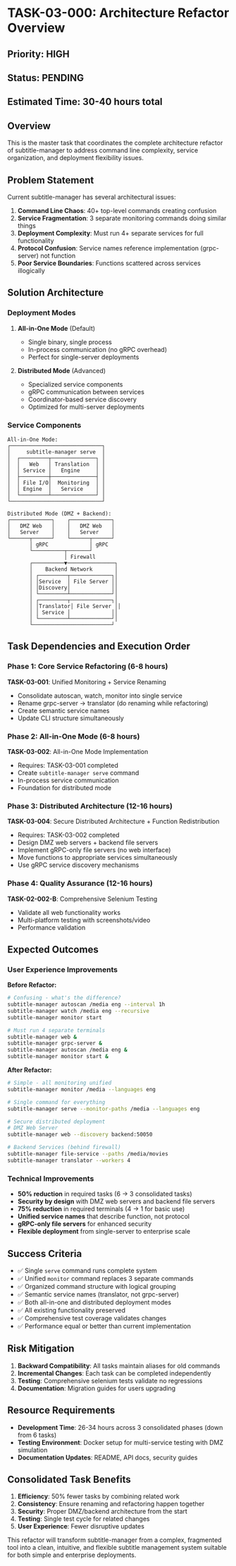 <!-- file: docs/tasks/TASK-03-000-architecture-refactor-overview.md -->
<!-- version: 1.0.0 -->
<!-- guid: 0a1b2c3d-4e5f-6a7b-8c9d-0e1f2a3b4c5d -->

# TASK-03-000: Architecture Refactor Overview

## Priority: HIGH

## Status: PENDING

## Estimated Time: 30-40 hours total

## Overview

This is the master task that coordinates the complete architecture refactor of
subtitle-manager to address command line complexity, service organization, and
deployment flexibility issues.

## Problem Statement

Current subtitle-manager has several architectural issues:

1. **Command Line Chaos**: 40+ top-level commands creating confusion
2. **Service Fragmentation**: 3 separate monitoring commands doing similar
   things
3. **Deployment Complexity**: Must run 4+ separate services for full
   functionality
4. **Protocol Confusion**: Service names reference implementation (grpc-server)
   not function
5. **Poor Service Boundaries**: Functions scattered across services illogically

## Solution Architecture

### Deployment Modes

1. **All-in-One Mode** (Default)
   - Single binary, single process
   - In-process communication (no gRPC overhead)
   - Perfect for single-server deployments

2. **Distributed Mode** (Advanced)
   - Specialized service components
   - gRPC communication between services
   - Coordinator-based service discovery
   - Optimized for multi-server deployments

### Service Components

```
All-in-One Mode:
┌─────────────────────────────┐
│     subtitle-manager serve  │
│  ┌─────────┬──────────────┐ │
│  │   Web   │ Translation  │ │
│  │ Service │   Engine     │ │
│  ├─────────┼──────────────┤ │
│  │ File I/O│  Monitoring  │ │
│  │ Engine  │   Service    │ │
│  └─────────┴──────────────┘ │
└─────────────────────────────┘

Distributed Mode (DMZ + Backend):
┌─────────────┐    ┌─────────────┐
│   DMZ Web   │    │   DMZ Web   │
│   Server    │    │   Server    │
└──────┬──────┘    └──────┬──────┘
       │ gRPC             │ gRPC
       └──────────┬───────┘
                  │ Firewall
       ┌──────────▼───────────────┐
       │    Backend Network       │
       │ ┌─────────┬─────────────┐│
       │ │Service  │ File Server ││
       │ │Discovery│             ││
       │ └─────────┴─────────────┘│
       │ ┌─────────┬─────────────┐│
       │ │Translator│ File Server ││
       │ │ Service │             ││
       │ └─────────┴─────────────┘│
       └─────────────────────────┘
```

## Task Dependencies and Execution Order

### Phase 1: Core Service Refactoring (6-8 hours)

**TASK-03-001**: Unified Monitoring + Service Renaming

- Consolidate autoscan, watch, monitor into single service
- Rename grpc-server → translator (do renaming while refactoring)
- Create semantic service names
- Update CLI structure simultaneously

### Phase 2: All-in-One Mode (6-8 hours)

**TASK-03-002**: All-in-One Mode Implementation

- Requires: TASK-03-001 completed
- Create `subtitle-manager serve` command
- In-process service communication
- Foundation for distributed mode

### Phase 3: Distributed Architecture (12-16 hours)

**TASK-03-004**: Secure Distributed Architecture + Function Redistribution

- Requires: TASK-03-002 completed
- Design DMZ web servers + backend file servers
- Implement gRPC-only file servers (no web interface)
- Move functions to appropriate services simultaneously
- Use gRPC service discovery mechanisms

### Phase 4: Quality Assurance (12-16 hours)

**TASK-02-002-B**: Comprehensive Selenium Testing

- Validate all web functionality works
- Multi-platform testing with screenshots/video
- Performance validation

## Expected Outcomes

### User Experience Improvements

**Before Refactor:**

```bash
# Confusing - what's the difference?
subtitle-manager autoscan /media eng --interval 1h
subtitle-manager watch /media eng --recursive
subtitle-manager monitor start

# Must run 4 separate terminals
subtitle-manager web &
subtitle-manager grpc-server &
subtitle-manager autoscan /media eng &
subtitle-manager monitor start &
```

**After Refactor:**

```bash
# Simple - all monitoring unified
subtitle-manager monitor /media --languages eng

# Single command for everything
subtitle-manager serve --monitor-paths /media --languages eng

# Secure distributed deployment
# DMZ Web Server
subtitle-manager web --discovery backend:50050

# Backend Services (behind firewall)
subtitle-manager file-service --paths /media/movies
subtitle-manager translator --workers 4
```

### Technical Improvements

- **50% reduction** in required tasks (6 → 3 consolidated tasks)
- **Security by design** with DMZ web servers and backend file servers
- **75% reduction** in required terminals (4 → 1 for basic use)
- **Unified service names** that describe function, not protocol
- **gRPC-only file servers** for enhanced security
- **Flexible deployment** from single-server to enterprise scale

## Success Criteria

- ✅ Single `serve` command runs complete system
- ✅ Unified `monitor` command replaces 3 separate commands
- ✅ Organized command structure with logical grouping
- ✅ Semantic service names (translator, not grpc-server)
- ✅ Both all-in-one and distributed deployment modes
- ✅ All existing functionality preserved
- ✅ Comprehensive test coverage validates changes
- ✅ Performance equal or better than current implementation

## Risk Mitigation

1. **Backward Compatibility**: All tasks maintain aliases for old commands
2. **Incremental Changes**: Each task can be completed independently
3. **Testing**: Comprehensive selenium tests validate no regressions
4. **Documentation**: Migration guides for users upgrading

## Resource Requirements

- **Development Time**: 26-34 hours across 3 consolidated phases (down from 6
  tasks)
- **Testing Environment**: Docker setup for multi-service testing with DMZ
  simulation
- **Documentation Updates**: README, API docs, security guides

## Consolidated Task Benefits

1. **Efficiency**: 50% fewer tasks by combining related work
2. **Consistency**: Ensure renaming and refactoring happen together
3. **Security**: Proper DMZ/backend architecture from the start
4. **Testing**: Single test cycle for related changes
5. **User Experience**: Fewer disruptive updates

This refactor will transform subtitle-manager from a complex, fragmented tool
into a clean, intuitive, and flexible subtitle management system suitable for
both simple and enterprise deployments.
